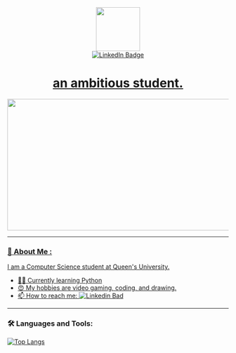 <div id="header" align="center">
  <img src="https://media.giphy.com/media/k0ijJhqrUP4T2EvmJ1/giphy.gif" width="100"/>
 </div>
<div id="badges" align="center">
  <a href="https://www.linkedin.com/in/kyu-ree-shim-277211205/">
  <img src="https://img.shields.io/badge/LinkedIn-blue?style=for-the-badge&logo=linkedin&logoColor=white" alt="LinkedIn Badge"/>
 </div>
  
<h1 align="center">
   an ambitious student.
</h1>

<div align="center">
  <img src="https://media.giphy.com/media/dWesBcTLavkZuG35MI/giphy.gif" width="600" height="300"/>
  </div>

---
  
  
### 🤍 About Me :
I am a Computer Science student at Queen's University.
- 👩‍🎓 Currently learning Python
- 😍 My hobbies are video gaming, coding, and drawing.
- 📫 How to reach me: [![Linkedin Bad](https://img.shields.io/badge/-Kyuree-blue?style=flat&logo=Linkedin&logoColor=white)](https://www.linkedin.com/in/kyu-ree-shim-277211205/)

---
  
  
### 🛠️ Languages and Tools:
[![Top Langs](https://github-readme-stats.vercel.app/api/top-langs/?username=your-github-username&layout=compact&theme=vision-friendly-dark)](https://hithub.com/kiwinomm/github-readme-stats)
